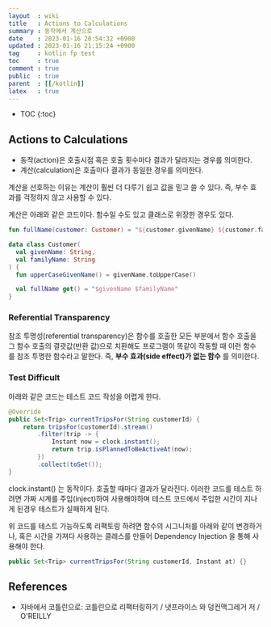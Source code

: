 ```yaml
---
layout  : wiki
title   : Actions to Calculations
summary : 동작에서 계산으로
date    : 2023-01-16 20:54:32 +0900
updated : 2023-01-16 21:15:24 +0900
tag     : kotlin fp test
toc     : true
comment : true
public  : true
parent  : [[/kotlin]]
latex   : true
---
```

* TOC
{:toc}

## Actions to Calculations

- 동작(action)은 호출시점 혹은 호출 횟수마다 결과가 달라지는 경우를 의미한다.
- 계산(calculation)은 호출마다 결과가 동일한 경우를 의미한다.

계산을 선호하는 이유는 계산이 훨씬 더 다루기 쉽고 값을 믿고 쓸 수 있다. 즉, 부수 효과를 걱정하지 않고 사용할 수 있다.

계산은 아래와 같은 코드이다. 함수일 수도 있고 클래스로 위장한 경우도 있다.

```kotlin
fun fullName(customer: Customer) = "${customer.givenName} ${customer.familyName}"

data class Customer(
  val givenName: String,
  val familyName: String
) {
  fun upperCaseGivenName() = givenName.toUpperCase()

  val fullName get() = "$givenName $familyName"
}
```

### Referential Transparency

참조 투명성(referential transparency)은 함수를 호출한 모든 부분에서 함수 호출을 그 함수 호출의 결괏값(반환 값)으로 치환해도 프로그램이 똑같이 작동할 때 이런 함수를 참조 투명한 함수라고 말한다. 즉, __부수 효과(side effect)가 없는 함수__ 를 의미한다.

### Test Difficult

아래와 같은 코드는 테스트 코드 작성을 어렵게 한다.

```java
@Override
public Set<Trip> currentTripsFor(String customerId) {
    return tripsFor(customerId).stream()
        .filter(trip -> {
            Instant now = clock.instant();
            return trip.isPlannedToBeActiveAt(now);
        })
        .collect(toSet());
}
```

clock.instant() 는 동작이다. 호출할 때마다 결과가 달라진다. 이러한 코드를 테스트 하려면 가짜 시계를 주입(inject)하여 사용해야하며 테스트 코드에서 주입한 시간이 지나게 된경우 테스트가 실패하게 된다.

위 코드를 테스트 가능하도록 리팩토링 하려면 함수의 시그니처를 아래와 같이 변경하거나, 혹은 시간을 가져다 사용하는 클래스를 만들어 Dependency Injection 을 통해 사용해야 한다.

```java
public Set<Trip> currentTripsFor(String customerId, Instant at) {}
```

## References

- 자바에서 코틀린으로: 코틀린으로 리팩터링하기 / 냇프라이스 와 덩컨맥그레거 저 / O'REILLY